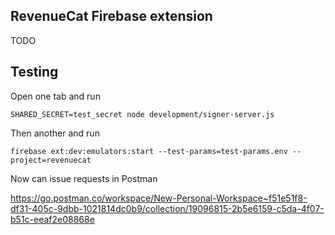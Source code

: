 ## RevenueCat Firebase extension

TODO

## Testing

Open one tab and run

```
SHARED_SECRET=test_secret node development/signer-server.js
```

Then another and run

```
firebase ext:dev:emulators:start --test-params=test-params.env --project=revenuecat
```

Now can issue requests in Postman

https://go.postman.co/workspace/New-Personal-Workspace~f51e51f8-df31-405c-9dbb-1021814dc0b9/collection/19096815-2b5e6159-c5da-4f07-b51c-eeaf2e08868e